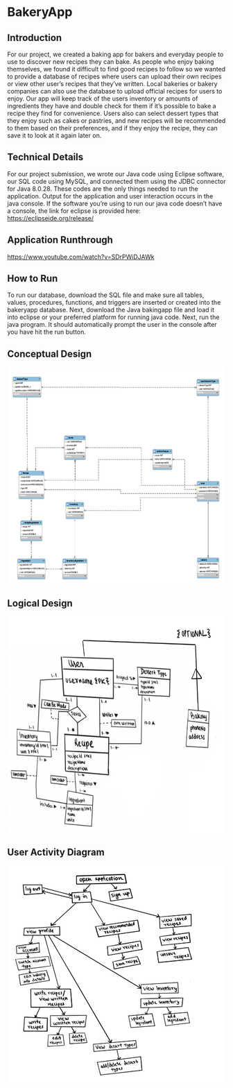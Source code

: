 # BakeryApp

## Introduction
For our project, we created a baking app for bakers and everyday people to use to discover new recipes they can bake. As people who enjoy baking themselves, we found it difficult to find good recipes to follow so we wanted to provide a database of recipes where users can upload their own recipes or view other user’s recipes that they’ve written. Local bakeries or bakery companies can also use the database to upload official recipes for users to enjoy. Our app will keep track of the users inventory or amounts of ingredients they have and double check for them if it’s possible to bake a recipe they find for convenience. Users also can select dessert types that they enjoy such as cakes or pastries, and new recipes will be recommended to them based on their preferences, and if they enjoy the recipe, they can save it to look at it again later on. 

## Technical Details
For our project submission, we wrote our Java code using Eclipse software, our SQL code using MySQL, and connected them using the JDBC connector for Java 8.0.28. These codes are the only things needed to run the application. Output for the application and user interaction occurs in the java console. If the software you’re using to run our java code doesn’t have a console, the link for eclipse is provided here: https://eclipseide.org/release/ 

## Application Runthrough 

https://www.youtube.com/watch?v=SDrPWiDJAWk 

## How to Run 
To run our database, download the SQL file and make sure all tables, values, procedures, functions, and triggers are inserted or created into the bakeryapp database. Next, download the Java bakingapp file and load it into eclipse or your preferred platform for running java code. Next, run the java program. It should automatically prompt the user in the console after you have hit the run button.

## Conceptual Design
<img src="https://github.com/nMDaas/BakeryApp/blob/main/UML.jpg" width="500" height="500">

## Logical Design
<img src="https://github.com/nMDaas/BakeryApp/blob/main/conceptual.jpg" width="500" height="500">

## User Activity Diagram
<img src="https://github.com/nMDaas/BakeryApp/blob/main/userActivity.jpg" width="500" height="500">

